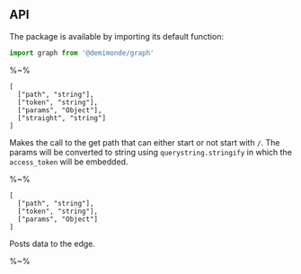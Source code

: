 ## API

The package is available by importing its default function:

```js
import graph from '@demimonde/graph'
```

%~%

```## graphGet
[
  ["path", "string"],
  ["token", "string"],
  ["params", "Object"],
  ["straight", "string"]
]
```

Makes the call to the get path that can either start or not start with `/`. The params will be converted to string using `querystring.stringify` in which the `access_token` will be embedded.

%~%

```## graphPost
[
  ["path", "string"],
  ["token", "string"],
  ["params", "Object"]
]
```

Posts data to the edge.

%~%